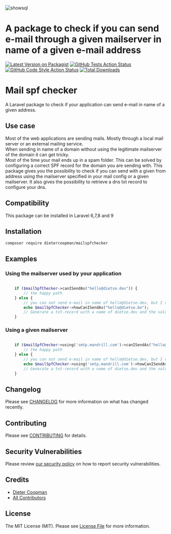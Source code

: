 ![showsql](https://banners.beyondco.de/mailspfchecker.png?theme=light&packageManager=composer+require&packageName=dietercoopman%2Fmailspfchecker&pattern=architect&style=style_1&description=A+Laravel+package+to+check+if+your+application+can+send+e-mail+in+name+of+a+given+address.&md=1&showWatermark=1&fontSize=100px&images=https%3A%2F%2Flaravel.com%2Fimg%2Flogomark.min.svg)

# A package to check if you can send e-mail through a given mailserver in name of a given e-mail address

[![Latest Version on Packagist](https://img.shields.io/packagist/v/dietercoopman/mailspfchecker.svg?style=flat-square)](https://packagist.org/packages/dietercoopman/mailspfchecker)
[![GitHub Tests Action Status](https://img.shields.io/github/workflow/status/dietercoopman/mailspfchecker/run-tests?label=tests)](https://github.com/dietercoopman/mailspfchecker/actions?query=workflow%3Arun-tests+branch%3Amain)
[![GitHub Code Style Action Status](https://img.shields.io/github/workflow/status/dietercoopman/mailspfchecker/Fix%20PHP%20code%20style%20issues?label=code%20style)](https://github.com/dietercoopman/mailspfchecker/actions?query=workflow%3A"Fix+PHP+code+style+issues"+branch%3Amain)
[![Total Downloads](https://img.shields.io/packagist/dt/dietercoopman/mailspfchecker.svg?style=flat-square)](https://packagist.org/packages/dietercoopman/mailspfchecker)

# Mail spf checker

A Laravel package to check if your application can send e-mail in name of a given address.

## Use case

Most of the web applications are sending mails.  Mostly through a local mail server or an external mailing service.  
When sending in name of a domain without using the legitimate mailserver of the domain it can get tricky.  
Most of the time your mail ends up in a spam folder.  This can be solved by configuring a correct SPF record for the domain you are sending with.  This package
gives you the possibility to check if you can send with a given from address using the mailserver specified in your mail config
or a given mailserver.  It also gives the possibility to retrieve a dns txt record to configure your dns. 

## Compatibility

This package can be installed in Laravel 6,7,8 and 9

## Installation

```shell
composer require dietercoopman/mailspfchecker
```

## Examples

### Using the mailserver used by your application

```php 

    if ($mailSpfChecker->canISendAs("hello@dietse.dev")) {
        // the happy path
    } else {
        // you can not send e-mail in name of hello@dietse.dev, but I can tell you what to do  
        echo $mailSpfChecker->howCanISendAs("hello@dietse.be");
        // Generate a txt-record with a name of dietse.dev and the value v=spf1 ip4:#.#.#.# -all
    }
```

### Using a given mailserver

```php 

    if ($mailSpfChecker->using('smtp.mandrill.com')->canISendAs("hello@dietse.dev")) {
        // the happy path
    } else {
        // you can not send e-mail in name of hello@dietse.dev, but I can tell you what to do  
        echo $mailSpfChecker->using('smtp.mandrill.com')->howCanISendAs("hello@dietse.be");
        // Generate a txt-record with a name of dietse.dev and the value v=spf1 ip4:spf.mandrill.com -all
    }
```

## Changelog

Please see [CHANGELOG](CHANGELOG.md) for more information on what has changed recently.

## Contributing

Please see [CONTRIBUTING](.github/CONTRIBUTING.md) for details.

## Security Vulnerabilities

Please review [our security policy](../../security/policy) on how to report security vulnerabilities.

## Credits

- [Dieter Coopman](https://github.com/dietercoopman)
- [All Contributors](../../contributors)

## License

The MIT License (MIT). Please see [License File](LICENSE.md) for more information.
